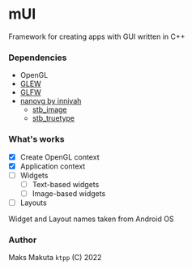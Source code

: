 # mUI 

 Framework for creating apps with GUI written in C++

### Dependencies

 - OpenGL
 - [GLEW](https://github.com/nigels-com/glew)
 - [GLFW](https://github.com/glfw/glfw)
 - [nanovg by inniyah](https://github.com/inniyah/nanovg)
   - [stb_image](https://github.com/nothings/stb/blob/master/stb_image.h)
   - [stb_truetype](https://github.com/nothings/stb/blob/master/stb_truetype.h)

### What's works

 - [x] Create OpenGL context
 - [x] Application context
 - [ ] Widgets
   - [ ] Text-based widgets
   - [ ] Image-based widgets
 - [ ] Layouts

 Widget and Layout names taken from Android OS
 
### Author 

 Maks Makuta ``` ktpp ``` (C) 2022
